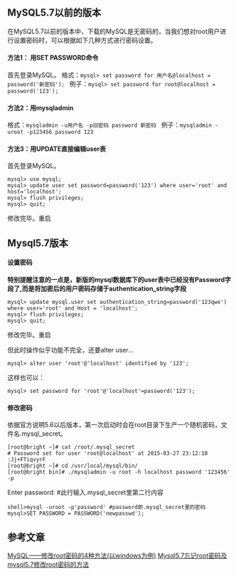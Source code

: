 ## MySQL5.7以前的版本

在MySQL5.7以前的版本中，下载的MySQL是无密码的，当我们想对root用户进行设置密码时，可以根据如下几种方式进行密码设置。

#### 方法1： 用SET PASSWORD命令 

首先登录MySQL。 
格式：`mysql> set password for 用户名@localhost = password('新密码'); `
例子：`mysql> set password for root@localhost = password('123');` 

#### 方法2：用mysqladmin 

格式：`mysqladmin -u用户名 -p旧密码 password 新密码 `
例子：`mysqladmin -uroot -p123456 password 123 `

#### 方法3：用UPDATE直接编辑user表 

首先登录MySQL。
```mysql 
mysql> use mysql; 
mysql> update user set password=password('123') where user='root' and host='localhost'; 
mysql> flush privileges; 
mysql> quit;
```

修改完毕。重启


## Mysql5.7版本

#### 设置密码

**特别提醒注意的一点是，新版的mysql数据库下的user表中已经没有Password字段了,而是将加密后的用户密码存储于authentication_string字段**

```mysql
mysql> update mysql.user set authentication_string=password('123qwe') where user='root' and Host = 'localhost';
mysql> flush privileges;
mysql> quit;
```

修改完毕。重启

但此时操作似乎功能不完全，还要alter user…

`mysql> alter user 'root'@'localhost' identified by '123';`

这样也可以：

`mysql> set password for 'root'@'localhost'=password('123');`


#### 修改密码
依据官方说明5.6以后版本，第一次启动时会在root目录下生产一个随机密码，文件名.mysql_secret。

```mysql
[root@bright ~]# cat /root/.mysql_secret
# Password set for user 'root@localhost' at 2015-03-27 23:12:10
:Jj+FTiqvyrF
[root@bright ~]# cd /usr/local/mysql/bin/
[root@bright bin]# ./mysqladmin -u root -h localhost password '123456' -p
```

Enter password: #此行输入.mysql_secret里第二行内容

```mysql
shell>mysql -uroot -p'password' #password即.mysql_secret里的密码
mysql>SET PASSWORD = PASSWORD('newpasswd');
```


## 参考文章

[MySQL——修改root密码的4种方法(以windows为例)](http://www.jb51.net/article/39454.htm)
[Mysql5.7忘记root密码及mysql5.7修改root密码的方法](http://www.jb51.net/article/77858.htm)